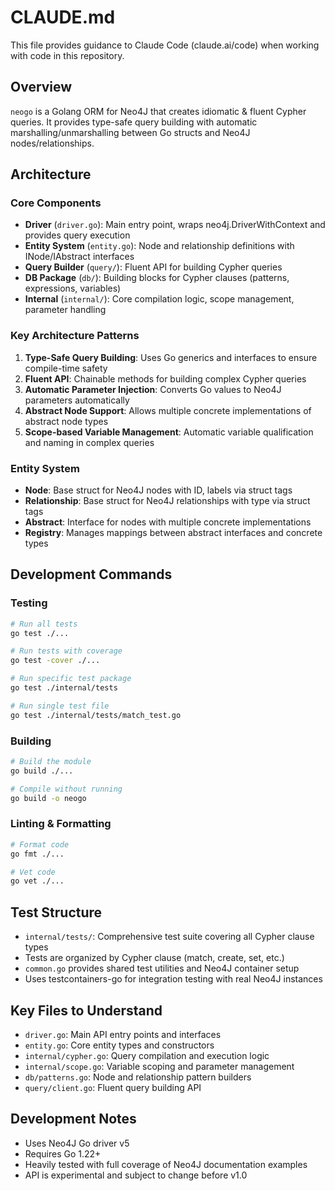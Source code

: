 # CLAUDE.md

This file provides guidance to Claude Code (claude.ai/code) when working with code in this repository.

## Overview

`neogo` is a Golang ORM for Neo4J that creates idiomatic & fluent Cypher queries. It provides type-safe query building with automatic marshalling/unmarshalling between Go structs and Neo4J nodes/relationships.

## Architecture

### Core Components

- **Driver** (`driver.go`): Main entry point, wraps neo4j.DriverWithContext and provides query execution
- **Entity System** (`entity.go`): Node and relationship definitions with INode/IAbstract interfaces
- **Query Builder** (`query/`): Fluent API for building Cypher queries
- **DB Package** (`db/`): Building blocks for Cypher clauses (patterns, expressions, variables)
- **Internal** (`internal/`): Core compilation logic, scope management, parameter handling

### Key Architecture Patterns

1. **Type-Safe Query Building**: Uses Go generics and interfaces to ensure compile-time safety
2. **Fluent API**: Chainable methods for building complex Cypher queries
3. **Automatic Parameter Injection**: Converts Go values to Neo4J parameters automatically
4. **Abstract Node Support**: Allows multiple concrete implementations of abstract node types
5. **Scope-based Variable Management**: Automatic variable qualification and naming in complex queries

### Entity System

- **Node**: Base struct for Neo4J nodes with ID, labels via struct tags
- **Relationship**: Base struct for Neo4J relationships with type via struct tags  
- **Abstract**: Interface for nodes with multiple concrete implementations
- **Registry**: Manages mappings between abstract interfaces and concrete types

## Development Commands

### Testing
```bash
# Run all tests
go test ./...

# Run tests with coverage
go test -cover ./...

# Run specific test package
go test ./internal/tests

# Run single test file
go test ./internal/tests/match_test.go
```

### Building
```bash
# Build the module
go build ./...

# Compile without running
go build -o neogo
```

### Linting & Formatting
```bash
# Format code
go fmt ./...

# Vet code
go vet ./...
```

## Test Structure

- `internal/tests/`: Comprehensive test suite covering all Cypher clause types
- Tests are organized by Cypher clause (match, create, set, etc.)
- `common.go` provides shared test utilities and Neo4J container setup
- Uses testcontainers-go for integration testing with real Neo4J instances

## Key Files to Understand

- `driver.go`: Main API entry points and interfaces
- `entity.go`: Core entity types and constructors
- `internal/cypher.go`: Query compilation and execution logic
- `internal/scope.go`: Variable scoping and parameter management
- `db/patterns.go`: Node and relationship pattern builders
- `query/client.go`: Fluent query building API

## Development Notes

- Uses Neo4J Go driver v5
- Requires Go 1.22+
- Heavily tested with full coverage of Neo4J documentation examples
- API is experimental and subject to change before v1.0